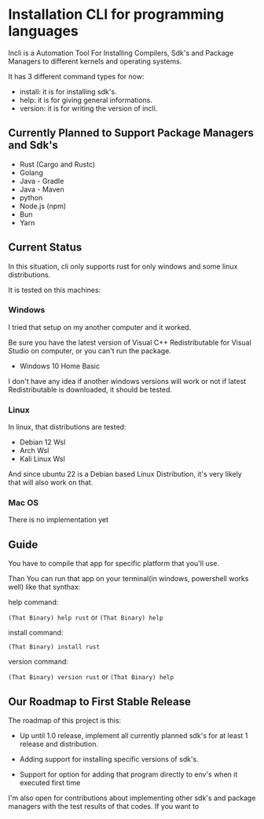 # Installation CLI for programming languages

Incli is a Automation Tool For Installing Compilers, Sdk's and Package Managers to different kernels and operating systems.

It has 3 different command types for now:

* install: it is for installing sdk's. 
* help: it is for giving general informations.
* version: it is for writing the version of incli.

## Currently Planned to Support Package Managers and Sdk's

* Rust (Cargo and Rustc)
* Golang
* Java - Gradle
* Java - Maven
* python
* Node.js (npm)
* Bun
* Yarn

## Current Status

In this situation, cli only supports rust for only windows and some linux distributions.

It is tested on this machines:

### Windows

I tried that setup on my another computer and it worked.

Be sure you have the latest version of Visual C++ Redistributable for Visual Studio on computer, or you can't run the package.

* Windows 10 Home Basic

I don't have any idea if another windows versions will work or not if latest Redistributable is downloaded, it should be tested. 

### Linux

In linux, that distributions are tested:

* Debian 12 Wsl
* Arch Wsl
* Kali Linux Wsl

And since ubuntu 22 is a Debian based Linux Distribution, it's very likely that will also work on that.

### Mac OS

There is no implementation yet

## Guide

You have to compile that app for specific platform that you'll use.

Than You can run that app on your terminal(in windows, powershell works well) like that synthax:

help command:

`(That Binary) help rust` or `(That Binary) help`

install command:

`(That Binary) install rust`

version command:

`(That Binary) version rust` or `(That Binary) help`

## Our Roadmap to First Stable Release

The roadmap of this project is this:

* Up until 1.0 release, implement all currently planned sdk's for at least 1 release and distribution.

* Adding support for installing specific versions of sdk's.

* Support for option for adding that program directly to env's when it executed first time

I'm also open for contributions about implementing other sdk's and package managers with the test results of that codes. If you want to 
